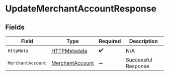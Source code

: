 # UpdateMerchantAccountResponse


## Fields

| Field                                                         | Type                                                          | Required                                                      | Description                                                   |
| ------------------------------------------------------------- | ------------------------------------------------------------- | ------------------------------------------------------------- | ------------------------------------------------------------- |
| `HttpMeta`                                                    | [HTTPMetadata](../../Models/Components/HTTPMetadata.md)       | :heavy_check_mark:                                            | N/A                                                           |
| `MerchantAccount`                                             | [MerchantAccount](../../Models/Components/MerchantAccount.md) | :heavy_minus_sign:                                            | Successful Response                                           |